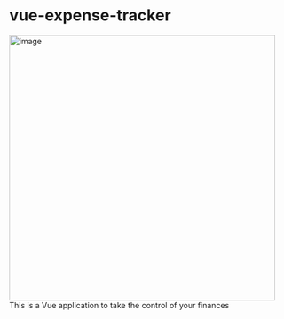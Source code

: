 # vue-expense-tracker
<img width="479" alt="image" src="https://github.com/izturgan/vue-expense-tracker/assets/77568228/09cda504-89e2-4122-ac7e-64129a84b400">
This is a Vue application to take the control of your finances
